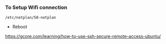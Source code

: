 


### To Setup Wifi connection

```
/etc/netplan/50-netplan
```
* Reboot


https://gcore.com/learning/how-to-use-ssh-secure-remote-access-ubuntu/
